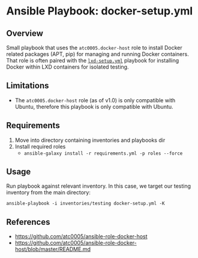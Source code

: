 # Ansible Playbook: docker-setup.yml

## Overview

Small playbook that uses the `atc0005.docker-host` role to install Docker
related packages (APT, pip) for managing and running Docker containers. That
role is often paired with the [`lxd-setup.yml`](lxd-setup.md) playbook for
installing Docker within LXD containers for isolated testing.

## Limitations

- The `atc0005.docker-host` role (as of v1.0) is only compatible with Ubuntu,
  therefore this playbook is only compatible with Ubuntu.

## Requirements

1. Move into directory containing inventories and playbooks dir
1. Install required roles
    - `ansible-galaxy install -r requirements.yml -p roles --force`

## Usage

Run playbook against relevant inventory. In this case, we target our
testing inventory from the main directory:

`ansible-playbook -i inventories/testing docker-setup.yml -K`

## References

- <https://github.com/atc0005/ansible-role-docker-host>
- <https://github.com/atc0005/ansible-role-docker-host/blob/master/README.md>
